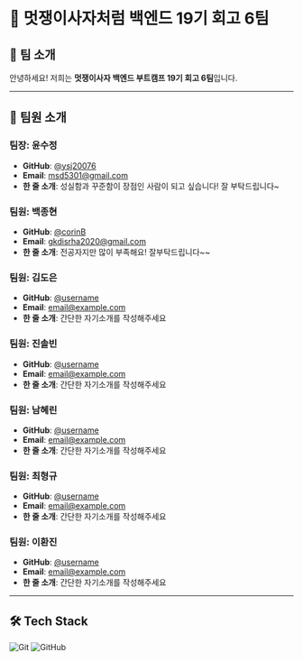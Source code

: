 # 🦁 멋쟁이사자처럼 백엔드 19기 회고 6팀

## 👋 팀 소개

안녕하세요! 저희는 **멋쟁이사자 백엔드 부트캠프 19기 회고 6팀**입니다.

---

## 👥 팀원 소개

### 팀장: 윤수정
- **GitHub**: [@ysj20076](https://github.com/ysj20076)
- **Email**: msd5301@gmail.com
- **한 줄 소개**: 성실함과 꾸준함이 장점인 사람이 되고 싶습니다! 잘 부탁드립니다~

### 팀원: 백종현
- **GitHub**: [@corinB](https://github.com/corinB)
- **Email**: gkdisrha2020@gmail.com
- **한 줄 소개**: 전공자지만 많이 부족해요! 잘부탁드립니다~~

### 팀원: 김도은
- **GitHub**: [@username](https://github.com/username)
- **Email**: email@example.com
- **한 줄 소개**: 간단한 자기소개를 작성해주세요

### 팀원: 진솔빈
- **GitHub**: [@username](https://github.com/username)
- **Email**: email@example.com
- **한 줄 소개**: 간단한 자기소개를 작성해주세요

### 팀원: 남혜린
- **GitHub**: [@username](https://github.com/username)
- **Email**: email@example.com
- **한 줄 소개**: 간단한 자기소개를 작성해주세요

### 팀원: 최형규
- **GitHub**: [@username](https://github.com/username)
- **Email**: email@example.com
- **한 줄 소개**: 간단한 자기소개를 작성해주세요

### 팀원: 이환진
- **GitHub**: [@username](https://github.com/username)
- **Email**: email@example.com
- **한 줄 소개**: 간단한 자기소개를 작성해주세요

---

## 🛠 Tech Stack

![Git](https://img.shields.io/badge/Git-F05032?style=for-the-badge&logo=git&logoColor=white)
![GitHub](https://img.shields.io/badge/GitHub-181717?style=for-the-badge&logo=github&logoColor=white)
